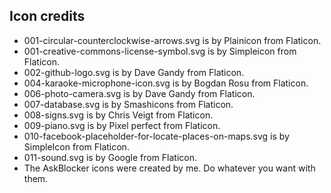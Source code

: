 ## Icon credits

- 001-circular-counterclockwise-arrows.svg is by Plainicon from Flaticon.
- 001-creative-commons-license-symbol.svg is by Simpleicon from Flaticon.
- 002-github-logo.svg is by Dave Gandy from Flaticon.
- 004-karaoke-microphone-icon.svg is by Bogdan Rosu from Flaticon.
- 006-photo-camera.svg is by Dave Gandy from Flaticon.
- 007-database.svg is by Smashicons from Flaticon.
- 008-signs.svg is by Chris Veigt from Flaticon.
- 009-piano.svg is by Pixel perfect from Flaticon.
- 010-facebook-placeholder-for-locate-places-on-maps.svg is by SimpleIcon from Flaticon.
- 011-sound.svg is by Google from Flaticon.
- The AskBlocker icons were created by me. Do whatever you want with them.